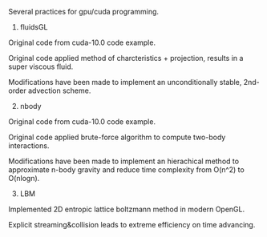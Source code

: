Several practices for gpu/cuda programming.

1. fluidsGL

Original code from cuda-10.0 code example. 

Original code applied method of charcteristics + projection, results in a super viscous fluid.

Modifications have been made to implement an unconditionally stable, 2nd-order advection scheme.

2. nbody

Original code from cuda-10.0 code example. 

Original code applied brute-force algorithm to compute two-body interactions.

Modifications have been made to implement an hierachical method to approximate n-body gravity and reduce time complexity from O(n^2) to O(nlogn).

3. LBM

Implemented 2D entropic lattice boltzmann method in modern OpenGL.

Explicit streaming&collision leads to extreme efficiency on time advancing.
